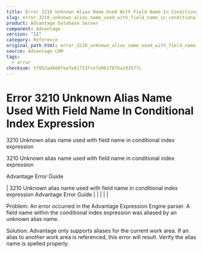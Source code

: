 ```yaml
---
title: Error 3210 Unknown Alias Name Used With Field Name In Conditional Index Expression
slug: error_3210_unknown_alias_name_used_with_field_name_in_conditional_index_expression
product: Advantage Database Server
component: Advantage
version: "12"
category: Reference
original_path_html: error_3210_unknown_alias_name_used_with_field_name_in_conditional_index_expression.htm
source: Advantage CHM
tags:
  - error
checksum: 5f052ad6687ee7e61733fce7a961787ba193577c
---
```


# Error 3210 Unknown Alias Name Used With Field Name In Conditional Index Expression

3210 Unknown alias name used with field name in conditional index expression

3210 Unknown alias name used with field name in conditional index expression

Advantage Error Guide

| 3210 Unknown alias name used with field name in conditional index expression  Advantage Error Guide |  |  |  |  |

Problem: An error occurred in the Advantage Expression Engine parser. A field name within the conditional index expression was aliased by an unknown alias name.

Solution: Advantage only supports aliases for the current work area. If an alias to another work area is referenced, this error will result. Verify the alias name is spelled properly.

